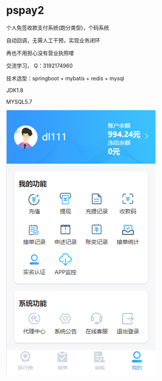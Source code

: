 # pspay2
个人免签收款支付系统(跑分类型)，个码系统

自动回调，无需人工干预，实现业务闭环 

再也不用担心没有营业执照喽

交流学习， Q：3192174960

技术选型：springboot + mybatis + redis + mysql
         
JDK1.8
         
MYSQL5.7

![系统截图](https://github.com/aws207/pspay2/blob/master/%E4%BC%9A%E5%91%98%E7%AB%AF.png)
